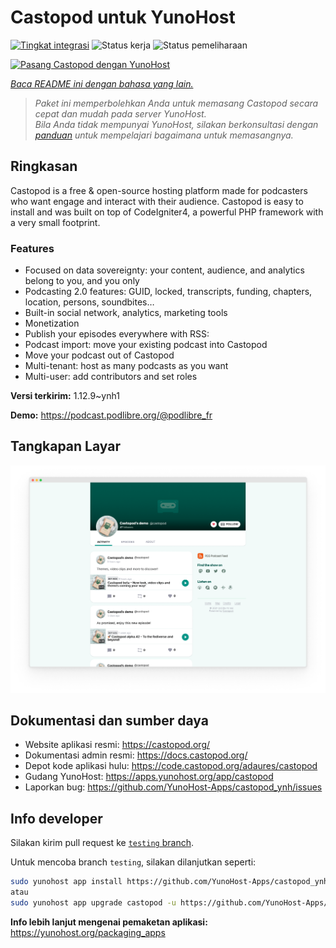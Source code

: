 <!--
N.B.: README ini dibuat secara otomatis oleh <https://github.com/YunoHost/apps/tree/master/tools/readme_generator>
Ini TIDAK boleh diedit dengan tangan.
-->

# Castopod untuk YunoHost

[![Tingkat integrasi](https://dash.yunohost.org/integration/castopod.svg)](https://ci-apps.yunohost.org/ci/apps/castopod/) ![Status kerja](https://ci-apps.yunohost.org/ci/badges/castopod.status.svg) ![Status pemeliharaan](https://ci-apps.yunohost.org/ci/badges/castopod.maintain.svg)

[![Pasang Castopod dengan YunoHost](https://install-app.yunohost.org/install-with-yunohost.svg)](https://install-app.yunohost.org/?app=castopod)

*[Baca README ini dengan bahasa yang lain.](./ALL_README.md)*

> *Paket ini memperbolehkan Anda untuk memasang Castopod secara cepat dan mudah pada server YunoHost.*  
> *Bila Anda tidak mempunyai YunoHost, silakan berkonsultasi dengan [panduan](https://yunohost.org/install) untuk mempelajari bagaimana untuk memasangnya.*

## Ringkasan

Castopod is a free & open-source hosting platform made for podcasters who want engage and interact with their audience.
Castopod is easy to install and was built on top of CodeIgniter4, a powerful PHP framework with a very small footprint.


### Features

- Focused on data sovereignty: your content, audience, and analytics belong to you, and you only
- Podcasting 2.0 features: GUID, locked, transcripts, funding, chapters, location, persons, soundbites…
- Built-in social network, analytics, marketing tools
- Monetization
- Publish your episodes everywhere with RSS:
- Podcast import: move your existing podcast into Castopod
- Move your podcast out of Castopod
- Multi-tenant: host as many podcasts as you want
- Multi-user: add contributors and set roles

**Versi terkirim:** 1.12.9~ynh1

**Demo:** <https://podcast.podlibre.org/@podlibre_fr>

## Tangkapan Layar

![Tangkapan Layar pada Castopod](./doc/screenshots/screenshot.png)

## Dokumentasi dan sumber daya

- Website aplikasi resmi: <https://castopod.org/>
- Dokumentasi admin resmi: <https://docs.castopod.org/>
- Depot kode aplikasi hulu: <https://code.castopod.org/adaures/castopod>
- Gudang YunoHost: <https://apps.yunohost.org/app/castopod>
- Laporkan bug: <https://github.com/YunoHost-Apps/castopod_ynh/issues>

## Info developer

Silakan kirim pull request ke [`testing` branch](https://github.com/YunoHost-Apps/castopod_ynh/tree/testing).

Untuk mencoba branch `testing`, silakan dilanjutkan seperti:

```bash
sudo yunohost app install https://github.com/YunoHost-Apps/castopod_ynh/tree/testing --debug
atau
sudo yunohost app upgrade castopod -u https://github.com/YunoHost-Apps/castopod_ynh/tree/testing --debug
```

**Info lebih lanjut mengenai pemaketan aplikasi:** <https://yunohost.org/packaging_apps>
